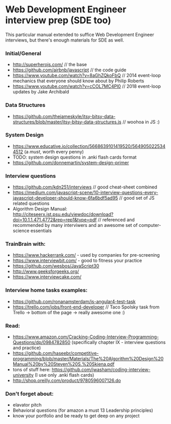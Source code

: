 # Web Development Engineer interview prep (SDE too)
This particular manual extended to suffice Web Development Engineer interviews, but there's enough materials for SDE as well.

### Initial/General
- http://superherojs.com/  // the base
- https://github.com/airbnb/javascript // the code guide
- https://www.youtube.com/watch?v=8aGhZQkoFbQ // 2014 event-loop mechanics that everyone should know about by Philip Roberts
- https://www.youtube.com/watch?v=cCOL7MC4Pl0 // 2018 event-loop updates by Jake Archibald

### Data Structures
 - https://github.com/thejameskyle/itsy-bitsy-data-structures/blob/master/itsy-bitsy-data-structures.js // woohoa in JS :)

### System Design
 - https://www.educative.io/collection/5668639101419520/5649050225344512 (a *must*, worth every penny)
 - TODO: system design questions in .anki flash cards format
 - https://github.com/donnemartin/system-design-primer

### Interview questions
 - https://github.com/kdn251/interviews // good cheat-sheet combined
 - https://medium.com/javascript-scene/10-interview-questions-every-javascript-developer-should-know-6fa6bdf5ad95 // good set of JS related questions
 - Algorithm Design Manual: http://citeseerx.ist.psu.edu/viewdoc/download?doi=10.1.1.471.4772&rep=rep1&type=pdf // referenced and recommended by many interviwers and an awesome set of computer-science essentials

### TrainBrain with:
 - https://www.hackerrank.com/ - used by companies for pre-screening
 - https://www.interviewbit.com/ - good to fitness your practice
 - https://github.com/wesbos/JavaScript30
 - http://www.geeksforgeeks.org/
 - https://www.interviewcake.com/

### Interview home tasks examples:
 - https://github.com/ronanamsterdam/js-angular4-test-task
 - https://trello.com/jobs/front-end-developer // Taco Spolsky task from Trello -> bottom of the page -> really awesome one :)

### Read:
 - https://www.amazon.com/Cracking-Coding-Interview-Programming-Questions/dp/0984782850 (specifically chapter IX - interview questions and practice)
 - https://github.com/haseebr/competitive-programming/blob/master/Materials/The%20Algorithm%20Design%20Manual%20by%20Steven%20S.%20Skiena.pdf
 - tons of stuff here: https://github.com/jwasham/coding-interview-university (I use only .anki flash cards)
 - http://shop.oreilly.com/product/9780596007126.do
 
 ### Don't forget about:
  - elavator pitch
  - Behavioral questions (for amazon a must 13 Leadership principles)
  - know your portfolio and be ready to get deep on any project
